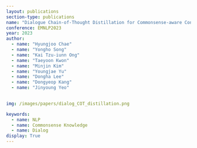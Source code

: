 ```yaml
---
layout: publications
section-type: publications
name: "Dialogue Chain-of-Thought Distillation for Commonsense-aware Conversational Agents"
conference: EMNLP2023
year: 2023
author:
  - name: "Hyungjoo Chae"
  - name: "Yongho Song"
  - name: "Kai Tzu-iunn Ong"
  - name: "Taeyoon Kwon"
  - name: "Minjin Kim"
  - name: "Youngjae Yu"
  - name: "Dongha Lee"
  - name: "Dongyeop Kang"
  - name: "Jinyoung Yeo"
  

img: /images/papers/dialog_COT_distillation.png

keywords:
  - name: NLP
  - name: Commonsense Knowledge
  - name: Dialog
display: True
---
```


